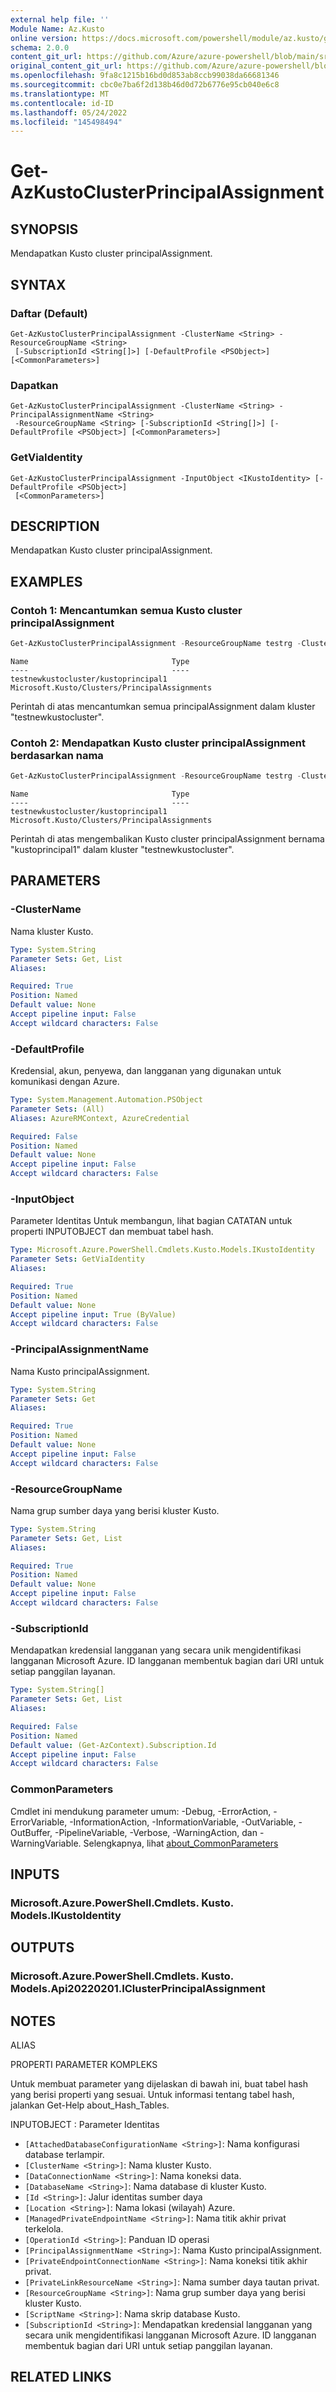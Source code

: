 ```yaml
---
external help file: ''
Module Name: Az.Kusto
online version: https://docs.microsoft.com/powershell/module/az.kusto/get-azkustoclusterprincipalassignment
schema: 2.0.0
content_git_url: https://github.com/Azure/azure-powershell/blob/main/src/Kusto/help/Get-AzKustoClusterPrincipalAssignment.md
original_content_git_url: https://github.com/Azure/azure-powershell/blob/main/src/Kusto/help/Get-AzKustoClusterPrincipalAssignment.md
ms.openlocfilehash: 9fa8c1215b16bd0d853ab8ccb99038da66681346
ms.sourcegitcommit: cbc0e7ba6f2d138b46d0d72b6776e95cb040e6c8
ms.translationtype: MT
ms.contentlocale: id-ID
ms.lasthandoff: 05/24/2022
ms.locfileid: "145498494"
---
```

# Get-AzKustoClusterPrincipalAssignment

## SYNOPSIS
Mendapatkan Kusto cluster principalAssignment.

## SYNTAX

### Daftar (Default)
```
Get-AzKustoClusterPrincipalAssignment -ClusterName <String> -ResourceGroupName <String>
 [-SubscriptionId <String[]>] [-DefaultProfile <PSObject>] [<CommonParameters>]
```

### Dapatkan
```
Get-AzKustoClusterPrincipalAssignment -ClusterName <String> -PrincipalAssignmentName <String>
 -ResourceGroupName <String> [-SubscriptionId <String[]>] [-DefaultProfile <PSObject>] [<CommonParameters>]
```

### GetViaIdentity
```
Get-AzKustoClusterPrincipalAssignment -InputObject <IKustoIdentity> [-DefaultProfile <PSObject>]
 [<CommonParameters>]
```

## DESCRIPTION
Mendapatkan Kusto cluster principalAssignment.

## EXAMPLES

### Contoh 1: Mencantumkan semua Kusto cluster principalAssignment
```powershell
Get-AzKustoClusterPrincipalAssignment -ResourceGroupName testrg -ClusterName testnewkustocluster
```

```output
Name                                Type
----                                ----
testnewkustocluster/kustoprincipal1 Microsoft.Kusto/Clusters/PrincipalAssignments
```

Perintah di atas mencantumkan semua principalAssignment dalam kluster "testnewkustocluster".

### Contoh 2: Mendapatkan Kusto cluster principalAssignment berdasarkan nama
```powershell
Get-AzKustoClusterPrincipalAssignment -ResourceGroupName testrg -ClusterName testnewkustocluster -PrincipalAssignmentName kustoprincipal1
```

```output
Name                                Type
----                                ----
testnewkustocluster/kustoprincipal1 Microsoft.Kusto/Clusters/PrincipalAssignments
```

Perintah di atas mengembalikan Kusto cluster principalAssignment bernama "kustoprincipal1" dalam kluster "testnewkustocluster".

## PARAMETERS

### -ClusterName
Nama kluster Kusto.

```yaml
Type: System.String
Parameter Sets: Get, List
Aliases:

Required: True
Position: Named
Default value: None
Accept pipeline input: False
Accept wildcard characters: False
```

### -DefaultProfile
Kredensial, akun, penyewa, dan langganan yang digunakan untuk komunikasi dengan Azure.

```yaml
Type: System.Management.Automation.PSObject
Parameter Sets: (All)
Aliases: AzureRMContext, AzureCredential

Required: False
Position: Named
Default value: None
Accept pipeline input: False
Accept wildcard characters: False
```

### -InputObject
Parameter Identitas Untuk membangun, lihat bagian CATATAN untuk properti INPUTOBJECT dan membuat tabel hash.

```yaml
Type: Microsoft.Azure.PowerShell.Cmdlets.Kusto.Models.IKustoIdentity
Parameter Sets: GetViaIdentity
Aliases:

Required: True
Position: Named
Default value: None
Accept pipeline input: True (ByValue)
Accept wildcard characters: False
```

### -PrincipalAssignmentName
Nama Kusto principalAssignment.

```yaml
Type: System.String
Parameter Sets: Get
Aliases:

Required: True
Position: Named
Default value: None
Accept pipeline input: False
Accept wildcard characters: False
```

### -ResourceGroupName
Nama grup sumber daya yang berisi kluster Kusto.

```yaml
Type: System.String
Parameter Sets: Get, List
Aliases:

Required: True
Position: Named
Default value: None
Accept pipeline input: False
Accept wildcard characters: False
```

### -SubscriptionId
Mendapatkan kredensial langganan yang secara unik mengidentifikasi langganan Microsoft Azure.
ID langganan membentuk bagian dari URI untuk setiap panggilan layanan.

```yaml
Type: System.String[]
Parameter Sets: Get, List
Aliases:

Required: False
Position: Named
Default value: (Get-AzContext).Subscription.Id
Accept pipeline input: False
Accept wildcard characters: False
```

### CommonParameters
Cmdlet ini mendukung parameter umum: -Debug, -ErrorAction, -ErrorVariable, -InformationAction, -InformationVariable, -OutVariable, -OutBuffer, -PipelineVariable, -Verbose, -WarningAction, dan -WarningVariable. Selengkapnya, lihat [about_CommonParameters](http://go.microsoft.com/fwlink/?LinkID=113216)

## INPUTS

### Microsoft.Azure.PowerShell.Cmdlets. Kusto. Models.IKustoIdentity

## OUTPUTS

### Microsoft.Azure.PowerShell.Cmdlets. Kusto. Models.Api20220201.IClusterPrincipalAssignment

## NOTES

ALIAS

PROPERTI PARAMETER KOMPLEKS

Untuk membuat parameter yang dijelaskan di bawah ini, buat tabel hash yang berisi properti yang sesuai. Untuk informasi tentang tabel hash, jalankan Get-Help about_Hash_Tables.


INPUTOBJECT <IKustoIdentity>: Parameter Identitas
  - `[AttachedDatabaseConfigurationName <String>]`: Nama konfigurasi database terlampir.
  - `[ClusterName <String>]`: Nama kluster Kusto.
  - `[DataConnectionName <String>]`: Nama koneksi data.
  - `[DatabaseName <String>]`: Nama database di kluster Kusto.
  - `[Id <String>]`: Jalur identitas sumber daya
  - `[Location <String>]`: Nama lokasi (wilayah) Azure.
  - `[ManagedPrivateEndpointName <String>]`: Nama titik akhir privat terkelola.
  - `[OperationId <String>]`: Panduan ID operasi
  - `[PrincipalAssignmentName <String>]`: Nama Kusto principalAssignment.
  - `[PrivateEndpointConnectionName <String>]`: Nama koneksi titik akhir privat.
  - `[PrivateLinkResourceName <String>]`: Nama sumber daya tautan privat.
  - `[ResourceGroupName <String>]`: Nama grup sumber daya yang berisi kluster Kusto.
  - `[ScriptName <String>]`: Nama skrip database Kusto.
  - `[SubscriptionId <String>]`: Mendapatkan kredensial langganan yang secara unik mengidentifikasi langganan Microsoft Azure. ID langganan membentuk bagian dari URI untuk setiap panggilan layanan.

## RELATED LINKS

